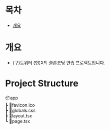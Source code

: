 # 목차

- [개요](#개요)

# 개요

- (구)트위터 (현)X의 클론코딩 연습 프로젝트입니다.

# Project Structure

📦app<br/>
┣ 📜favicon.ico<br/>
┣ 📜globals.css<br/>
┣ 📜layout.tsx<br/>
┗ 📜page.tsx<br/>
